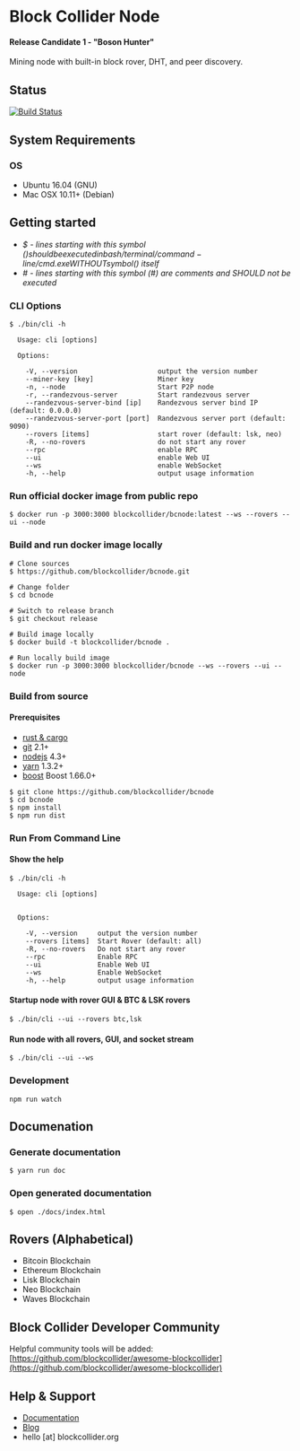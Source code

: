 Block Collider Node
===================
#### Release Candidate 1 - "Boson Hunter"

Mining node with built-in block rover, DHT, and peer discovery.

## Status

[![Build Status](https://travis-ci.org/blockcollider/bcnode.svg?branch=master)](https://travis-ci.org/blockcollider/bcnode)

## System Requirements

### OS

- Ubuntu 16.04 (GNU)
- Mac OSX 10.11+ (Debian)

## Getting started

- *$ - lines starting with this symbol ($) should be executed in bash/terminal/command-line/cmd.exe WITHOUT symbol ($) itself*
- *# - lines starting with this symbol (#) are comments and SHOULD not be executed*

### CLI Options

```
$ ./bin/cli -h

  Usage: cli [options]

  Options:

    -V, --version                    output the version number
    --miner-key [key]                Miner key
    -n, --node                       Start P2P node
    -r, --randezvous-server          Start randezvous server
    --randezvous-server-bind [ip]    Randezvous server bind IP (default: 0.0.0.0)
    --randezvous-server-port [port]  Randezvous server port (default: 9090)
    --rovers [items]                 start rover (default: lsk, neo)
    -R, --no-rovers                  do not start any rover
    --rpc                            enable RPC
    --ui                             enable Web UI
    --ws                             enable WebSocket
    -h, --help                       output usage information
```

### Run official docker image from public repo

```
$ docker run -p 3000:3000 blockcollider/bcnode:latest --ws --rovers --ui --node
```

### Build and run docker image locally

```
# Clone sources
$ https://github.com/blockcollider/bcnode.git

# Change folder
$ cd bcnode

# Switch to release branch
$ git checkout release

# Build image locally
$ docker build -t blockcollider/bcnode .

# Run locally build image
$ docker run -p 3000:3000 blockcollider/bcnode --ws --rovers --ui --node
```

### Build from source

#### Prerequisites

- [rust & cargo](https://doc.rust-lang.org/cargo/getting-started/installation.html)
- [git](https://git-scm.com/downloads) 2.1+
- [nodejs](https://nodejs.org) 4.3+
- [yarn](https://yarnpkg.com/en/docs/install) 1.3.2+
- [boost](http://www.boost.org/) Boost 1.66.0+

```
$ git clone https://github.com/blockcollider/bcnode
$ cd bcnode
$ npm install
$ npm run dist
```

### Run From Command Line

#### Show the help

```
$ ./bin/cli -h

  Usage: cli [options]


  Options:

    -V, --version     output the version number
    --rovers [items]  Start Rover (default: all)
    -R, --no-rovers   Do not start any rover
    --rpc             Enable RPC
    --ui              Enable Web UI
    --ws              Enable WebSocket
    -h, --help        output usage information

```

#### Startup node with rover GUI & BTC & LSK rovers

```
$ ./bin/cli --ui --rovers btc,lsk
```

#### Run node with all rovers, GUI, and socket stream   

```
$ ./bin/cli --ui --ws
```

### Development

```
npm run watch
```

## Documenation

### Generate documentation

```
$ yarn run doc
```

### Open generated documentation

```
$ open ./docs/index.html
```

## Rovers (Alphabetical)
* Bitcoin Blockchain
* Ethereum Blockchain
* Lisk Blockchain
* Neo Blockchain
* Waves Blockchain

## Block Collider Developer Community

Helpful community tools will be added: [https://github.com/blockcollider/awesome-blockcollider](https://github.com/blockcollider/awesome-blockcollider)

## Help & Support
* [Documentation](https://docs.blockcollider.org/docs)
* [Blog](https://blog.blockcollider.org/latest)
* hello [at] blockcollider.org
